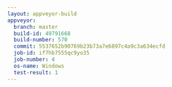 ```yaml
---
layout: appveyor-build
appveyor:
  branch: master
  build-id: 49791668
  build-number: 570
  commit: 5537652b90769b23b73a7e6897c4a9c3a634ecfd
  job-id: if7hb7555qc9yo35
  job-number: 4
  os-name: Windows
  test-result: 1
---
```

